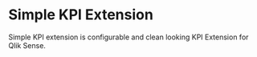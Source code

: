 # Simple KPI Extension
Simple KPI extension is configurable and clean looking KPI Extension for Qlik Sense.


